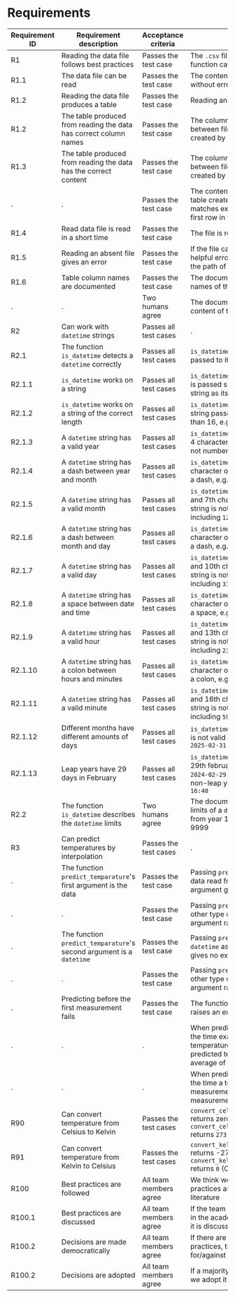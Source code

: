 # Requirements

<!-- markdownlint-disable MD013 --><!-- Tables cannot be split up over lines, hence will break 80 characters per line -->

Requirement ID|Requirement description                                             |Acceptance criteria   |Test cases
--------------|--------------------------------------------------------------------|----------------------|-------------------------------------------------------------------------------------------------------------------------------
R1            |Reading the data file follows best practices                        |Passes the test case  |The `.csv` file is parsed correctly by a function called `read_data`
R1.1          |The data file can be read                                           |Passes the test case  |The content of the file can be read without errors
R1.2          |Reading the data file produces a table                              |Passes the test case  |Reading an existing
R1.2          |The table produced from reading the data has correct column names   |Passes the test case  |The column names must match between file and the table that is created by reading the file
R1.3          |The table produced from reading the data has the correct content    |Passes the test case  |The column names must match between file and the table that is created by reading the file
.             |.                                                                   |Passes the test case  |The content of the first row of the table created by loading the file, matches exactly the content of the first row in the file
R1.4          |Read data file is read in a short time                              |Passes the test case  |The file is read within 1 second
R1.5          |Reading an absent file gives an error                               |Passes the test case  |If the file cannot be found, create a helpful error message, that includes the path of the absent file
R1.6          |Table column names are documented                                   |Passes the test case  |The documentation contains the names of the columns
.             |.                                                                   |Two humans agree      |The documentation describes the content of the columns
R2            |Can work with `datetime` strings                                    |Passes all test cases |.
R2.1          |The function `is_datetime` detects a `datetime` correctly           |Passes all test cases |`is_datetime` returns true if the string passed to it is `2025-02-28 16:40`
R2.1.1        |`is_datetime` works on a string                                     |Passes all test cases |`is_datetime` raises an exception if it is passed something else than a string as its only argument
R2.1.2        |`is_datetime` works on a string of the correct length               |Passes all test cases |`is_datetime` returns false if the string passed to it has a length other than 16, e.g. `nonsense`
R2.1.3        |A `datetime` string has a valid year                                |Passes all test cases |`is_datetime` returns false if the first 4 characters of a `datetime` string are not numbers, e.g. `XXXX-02-28 16:40`
R2.1.4        |A `datetime` string has a dash between year and month               |Passes all test cases |`is_datetime` returns false if the 5th character of a `datetime` string is not a dash, e.g. `2025X02-28 16:40`
R2.1.5        |A `datetime` string has a valid month                               |Passes all test cases |`is_datetime` returns false if the 6th and 7th character of a `datetime` string is not a number from `01` to and including `12`, e.g. `2025-99-28 16:40`
R2.1.6        |A `datetime` string has a dash between month and day                |Passes all test cases |`is_datetime` returns false if the 8th character of a `datetime` string is not a dash, e.g. `2025-02X28 16:40`
R2.1.7        |A `datetime` string has a valid day                                 |Passes all test cases |`is_datetime` returns false if the 9th and 10th character of a `datetime` string is not a number from `01` to and including `31`, e.g. `2025-02-99 16:40`
R2.1.8        |A `datetime` string has a space between date and time               |Passes all test cases |`is_datetime` returns false if the 11th character of a `datetime` string is not a space, e.g. `2025-02-28X16:40`
R2.1.9        |A `datetime` string has a valid hour                                |Passes all test cases |`is_datetime` returns false if the 12th and 13th character of a `datetime` string is not a number from `00` to and including `23`, e.g. `2025-02-28 99:40`
R2.1.10       |A `datetime` string has a colon between hours and minutes           |Passes all test cases |`is_datetime` returns false if the 14th character of a `datetime` string is not a colon, e.g. `2025-02-28 16X40`
R2.1.11       |A `datetime` string has a valid minute                              |Passes all test cases |`is_datetime` returns false if the 15th and 16th character of a `datetime` string is not a number from `00` to and including `59`, e.g. `2025-02-28 16:99`
R2.1.12       |Different months have different amounts of days                     |Passes all test cases |`is_datetime` returns false if the date is not valid in regular years, e.g. `2025-02-31 16:40`
R2.1.13       |Leap years have 29 days in February                                 |Passes all test cases |`is_datetime` returns true for the date 29th february of a leap year, e.g. `2024-02-29 16:40`, but false for a non-leap year, e.g. `2023-02-29 16:40`
R2.2          |The function `is_datetime` describes the `datetime` limits          |Two humans agree      |The documentation describes the limits of a `datetime` string, e.g. going from year 1 to and including year 9999
R3            |Can predict temperatures by interpolation                           |Passes the test cases |.
.             |The function `predict_temparature`'s first argument is the data     |Passes the test case  |Passing `predict_temperature` the data read from the file as a first argument gives no exception
.             |.                                                                   |Passes the test case  |Passing `predict_temperature` any other type of data as a first argument raises an exception
.             |The function `predict_temparature`'s second argument is a `datetime`|Passes the test case  |Passing `predict_temperature` a `datetime` as a second argument gives no exception
.             |.                                                                   |Passes the test case  |Passing `predict_temperature` any other type of data as a second argument raises an exception
.             |Predicting before the first measurement fails                       |Passes the test case  |The function `predict_temparature` raises an exception
.             |.                                                                   |.                     |When predicting the temperature on the time exactly between two temperature measurements, the predicted temperature is the average of the two
.             |.                                                                   |.                     |When predicting the temperature on the time a temperature measurement is made, the exact measurement is returned
R90           |Can convert temperature from Celsius to Kelvin                      |Passes the test cases |`convert_celsius_to_kelvin(-273.15)` returns zero (Kelvin), `convert_celsius_to_kelvin(0)` returns `273.15` (Kelvin)
R91           |Can convert temperature from Kelvin to Celsius                      |Passes the test cases |`convert_kelvin_to_celsius(0)` returns -273.15 (Celsius), `convert_kelvin_to_celsius(273.15)` returns `0` (Celsius)
R100          |Best practices are followed                                         |All team members agree|We think we follow the best practices as found in the academic literature
R100.1        |Best practices are discussed                                        |All team members agree|If the team agrees a practice found in the academic literature to be best, it is discussed
R100.2        |Decisions are made democratically                                   |All team members agree|If there are candidate better practices, these are voted for/against
R100.2        |Decisions are adopted                                               |All team members agree|If a majority vote favors a practice, we adopt it

<!-- markdownlint-enable MD013 -->

